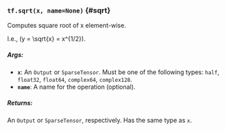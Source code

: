 ### `tf.sqrt(x, name=None)` {#sqrt}

Computes square root of x element-wise.

I.e., \(y = \sqrt{x} = x^{1/2}\).

##### Args:


*  <b>`x`</b>: An `Output` or `SparseTensor`. Must be one of the following types:
    `half`, `float32`, `float64`, `complex64`, `complex128`.
*  <b>`name`</b>: A name for the operation (optional).

##### Returns:

  An `Output` or `SparseTensor`, respectively. Has the same type as `x`.

